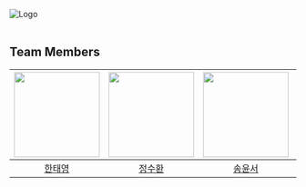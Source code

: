 ![Logo](https://github.com/TeamPloy/.github/assets/137587401/f6139441-6f9a-4489-9ec3-1806aaddbff7)
<br><br>

## Team Members
|<img src="https://avatars.githubusercontent.com/u/122420333?v=4"  width="150"/>|<img src="https://avatars.githubusercontent.com/u/127077789?v=4"  width="150"/>|<img src="https://avatars.githubusercontent.com/u/137587401?v=4"  width="150"/>|<img src="https://avatars.githubusercontent.com/u/127070775?v=4"  width="150"/>|
|:-:|:-:|:-:|:-:|
|[한태영](https://github.com/noahmik)|[정수환](https://github.com/JeongSuHwan23)|[송윤서](https://github.com/yunse0708)|[정소울](https://github.com/soul071213)|

